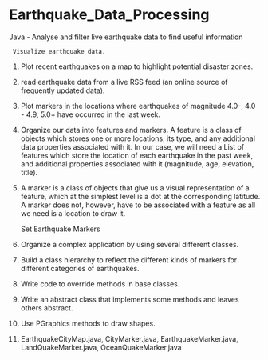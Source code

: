 # Earthquake_Data_Processing
Java - Analyse and filter live earthquake data to find useful information

     Visualize earthquake data.
1. Plot recent earthquakes on a map to highlight potential disaster zones.
2. read earthquake data from a live RSS feed (an online source of frequently updated data).
3. Plot markers in the locations where earthquakes of magnitude 4.0-, 4.0 - 4.9, 5.0+ have occurred in the last week.
4. Organize our data into features and markers. A feature is a class of objects which stores one or more locations, its type, and any additional data properties associated with it. In our case, we will need a List of features which store the location of each earthquake in the past week, and additional properties associated with it (magnitude, age, elevation, title).
5. A marker is a class of objects that give us a visual representation of a feature, which at the simplest level is a dot at the corresponding latitude. A marker does not, however, have to be associated with a feature as all we need is a location to draw it.




     Set Earthquake Markers
1. Organize a complex application by using several different classes.
2. Build a class hierarchy to reflect the different kinds of markers for different categories of earthquakes.
3. Write code to override methods in base classes.
4. Write an abstract class that implements some methods and leaves others abstract.
5. Use PGraphics methods to draw shapes.
6. EarthquakeCityMap.java, CityMarker.java, EarthquakeMarker.java, LandQuakeMarker.java, OceanQuakeMarker.java
